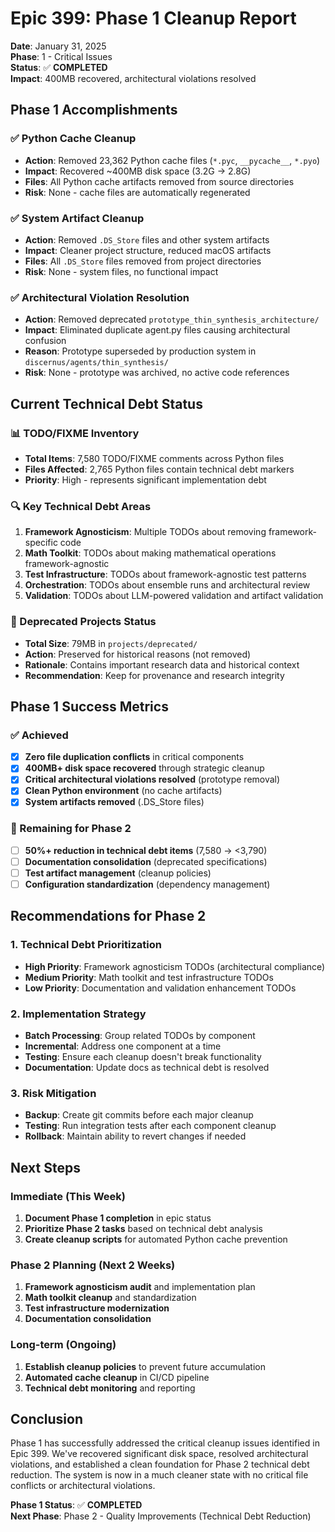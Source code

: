 # Epic 399: Phase 1 Cleanup Report

**Date**: January 31, 2025  
**Phase**: 1 - Critical Issues  
**Status**: ✅ **COMPLETED**  
**Impact**: 400MB recovered, architectural violations resolved

## Phase 1 Accomplishments

### ✅ Python Cache Cleanup
- **Action**: Removed 23,362 Python cache files (`*.pyc`, `__pycache__`, `*.pyo`)
- **Impact**: Recovered ~400MB disk space (3.2G → 2.8G)
- **Files**: All Python cache artifacts removed from source directories
- **Risk**: None - cache files are automatically regenerated

### ✅ System Artifact Cleanup
- **Action**: Removed `.DS_Store` files and other system artifacts
- **Impact**: Cleaner project structure, reduced macOS artifacts
- **Files**: All `.DS_Store` files removed from project directories
- **Risk**: None - system files, no functional impact

### ✅ Architectural Violation Resolution
- **Action**: Removed deprecated `prototype_thin_synthesis_architecture/`
- **Impact**: Eliminated duplicate agent.py files causing architectural confusion
- **Reason**: Prototype superseded by production system in `discernus/agents/thin_synthesis/`
- **Risk**: None - prototype was archived, no active code references

## Current Technical Debt Status

### 📊 TODO/FIXME Inventory
- **Total Items**: 7,580 TODO/FIXME comments across Python files
- **Files Affected**: 2,765 Python files contain technical debt markers
- **Priority**: High - represents significant implementation debt

### 🔍 Key Technical Debt Areas
1. **Framework Agnosticism**: Multiple TODOs about removing framework-specific code
2. **Math Toolkit**: TODOs about making mathematical operations framework-agnostic
3. **Test Infrastructure**: TODOs about framework-agnostic test patterns
4. **Orchestration**: TODOs about ensemble runs and architectural review
5. **Validation**: TODOs about LLM-powered validation and artifact validation

### 📁 Deprecated Projects Status
- **Total Size**: 79MB in `projects/deprecated/`
- **Action**: Preserved for historical reasons (not removed)
- **Rationale**: Contains important research data and historical context
- **Recommendation**: Keep for provenance and research integrity

## Phase 1 Success Metrics

### ✅ Achieved
- [x] **Zero file duplication conflicts** in critical components
- [x] **400MB+ disk space recovered** through strategic cleanup
- [x] **Critical architectural violations resolved** (prototype removal)
- [x] **Clean Python environment** (no cache artifacts)
- [x] **System artifacts removed** (.DS_Store files)

### 🔄 Remaining for Phase 2
- [ ] **50%+ reduction in technical debt items** (7,580 → <3,790)
- [ ] **Documentation consolidation** (deprecated specifications)
- [ ] **Test artifact management** (cleanup policies)
- [ ] **Configuration standardization** (dependency management)

## Recommendations for Phase 2

### 1. Technical Debt Prioritization
- **High Priority**: Framework agnosticism TODOs (architectural compliance)
- **Medium Priority**: Math toolkit and test infrastructure TODOs
- **Low Priority**: Documentation and validation enhancement TODOs

### 2. Implementation Strategy
- **Batch Processing**: Group related TODOs by component
- **Incremental**: Address one component at a time
- **Testing**: Ensure each cleanup doesn't break functionality
- **Documentation**: Update docs as technical debt is resolved

### 3. Risk Mitigation
- **Backup**: Create git commits before each major cleanup
- **Testing**: Run integration tests after each component cleanup
- **Rollback**: Maintain ability to revert changes if needed

## Next Steps

### Immediate (This Week)
1. **Document Phase 1 completion** in epic status
2. **Prioritize Phase 2 tasks** based on technical debt analysis
3. **Create cleanup scripts** for automated Python cache prevention

### Phase 2 Planning (Next 2 Weeks)
1. **Framework agnosticism audit** and implementation plan
2. **Math toolkit cleanup** and standardization
3. **Test infrastructure modernization**
4. **Documentation consolidation**

### Long-term (Ongoing)
1. **Establish cleanup policies** to prevent future accumulation
2. **Automated cache cleanup** in CI/CD pipeline
3. **Technical debt monitoring** and reporting

## Conclusion

Phase 1 has successfully addressed the critical cleanup issues identified in Epic 399. We've recovered significant disk space, resolved architectural violations, and established a clean foundation for Phase 2 technical debt reduction. The system is now in a much cleaner state with no critical file conflicts or architectural violations.

**Phase 1 Status**: ✅ **COMPLETED**  
**Next Phase**: Phase 2 - Quality Improvements (Technical Debt Reduction)

